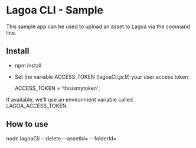 # Lagoa CLI - Sample

This sample app can be used to upload an asset to Lagoa via the command line.

## Install

* npm install
* Set the variable ACCESS_TOKEN (lagoaCli.js:9) your user access token

    ACCESS_TOKEN = 'thisismytoken';

If available, we'll use an environment variable called LAGOA_ACCESS_TOKEN.

## How to use

node lagoaCli --delete --assetId=<id of the asset> --folderId=<id of the project>

